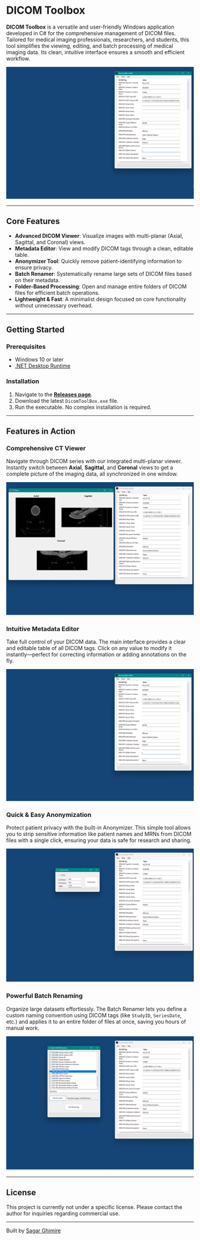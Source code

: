 # DICOM Toolbox

**DICOM Toolbox** is a versatile and user-friendly Windows application developed in C# for the comprehensive management of DICOM files. Tailored for medical imaging professionals, researchers, and students, this tool simplifies the viewing, editing, and batch processing of medical imaging data. Its clean, intuitive interface ensures a smooth and efficient workflow.

![Main Interface](https://raw.githubusercontent.com/sghmire/DicomToolBox/main/ss/main_interface.png)

---

## Core Features

* **Advanced DICOM Viewer**: Visualize images with multi-planar (Axial, Sagittal, and Coronal) views.
* **Metadata Editor**: View and modify DICOM tags through a clean, editable table.
* **Anonymizer Tool**: Quickly remove patient-identifying information to ensure privacy.
* **Batch Renamer**: Systematically rename large sets of DICOM files based on their metadata.
* **Folder-Based Processing**: Open and manage entire folders of DICOM files for efficient batch operations.
* **Lightweight & Fast**: A minimalist design focused on core functionality without unnecessary overhead.

---

## Getting Started

### Prerequisites

-   Windows 10 or later
-   [.NET Desktop Runtime](https://dotnet.microsoft.com/download/dotnet)

### Installation

1.  Navigate to the **[Releases page](https://github.com/sghmire/DicomToolBox/releases)**.
2.  Download the latest `DicomToolBox.exe` file.
3.  Run the executable. No complex installation is required.

---

## Features in Action

### Comprehensive CT Viewer
Navigate through DICOM series with our integrated multi-planar viewer. Instantly switch between **Axial**, **Sagittal**, and **Coronal** views to get a complete picture of the imaging data, all synchronized in one window.

![CT Viewer](https://raw.githubusercontent.com/sghmire/DicomToolBox/main/ss/CT_viewer.png)

### Intuitive Metadata Editor
Take full control of your DICOM data. The main interface provides a clear and editable table of all DICOM tags. Click on any value to modify it instantly—perfect for correcting information or adding annotations on the fly.

![DICOM Tag Editor](https://raw.githubusercontent.com/sghmire/DicomToolBox/main/ss/main_interface.png)

### Quick & Easy Anonymization
Protect patient privacy with the built-in Anonymizer. This simple tool allows you to strip sensitive information like patient names and MRNs from DICOM files with a single click, ensuring your data is safe for research and sharing.

![Anonymizer Tool](https://raw.githubusercontent.com/sghmire/DicomToolBox/main/ss/dicom_anyon.png)

### Powerful Batch Renaming
Organize large datasets effortlessly. The Batch Renamer lets you define a custom naming convention using DICOM tags (like `StudyID`, `SeriesDate`, etc.) and applies it to an entire folder of files at once, saving you hours of manual work.

![Batch Renaming Utility](https://raw.githubusercontent.com/sghmire/DicomToolBox/main/ss/batch_renamer.png)

---

## License

This project is currently not under a specific license. Please contact the author for inquiries regarding commercial use.

---

Built by [Sagar Ghimire](https://github.com/sghmire)

